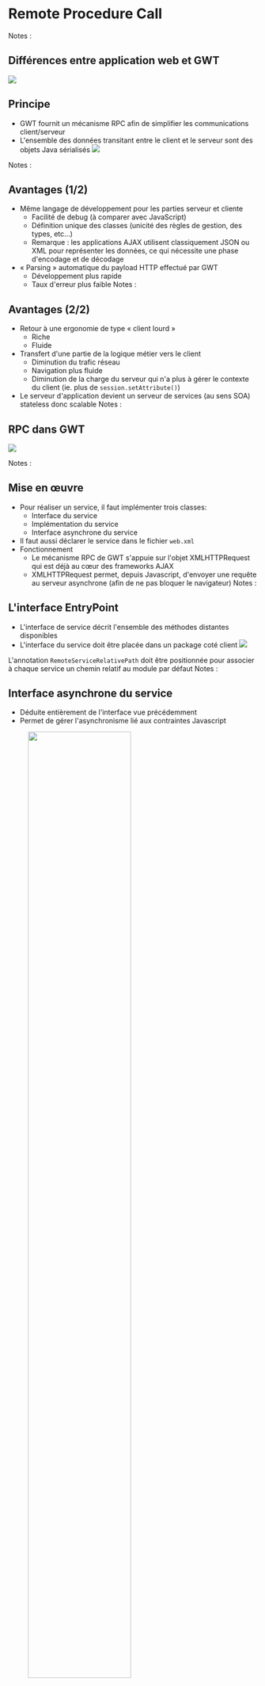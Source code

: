 # Remote Procedure Call

<!-- .slide: class="page-title" -->


Notes :




## Différences entre application web et GWT

![](ressources/images/05_rpc/difference.png)



## Principe

- GWT fournit un mécanisme RPC afin de simplifier les communications client/serveur
- L'ensemble des données transitant entre le client et le serveur sont des objets Java sérialisés
![](ressources/images/05_rpc/principe.png)

Notes :




## Avantages (1/2)

- Même langage de développement pour les parties serveur et cliente
	- Facilité de debug (à comparer avec JavaScript)
	- Définition unique des classes (unicité des règles de gestion, des types, etc...)
	- Remarque : les applications AJAX utilisent classiquement JSON ou XML pour représenter les données, ce qui nécessite une phase d'encodage et de décodage
- « Parsing » automatique du payload HTTP effectué par GWT
	- Développement plus rapide
	- Taux d'erreur plus faible
Notes :




## Avantages (2/2)

- Retour à une ergonomie de type « client lourd »
	- Riche
	- Fluide
- Transfert d'une partie de la logique métier vers le client
	- Diminution du trafic réseau
	- Navigation plus fluide
	- Diminution de la charge du serveur qui n'a plus à gérer le contexte du client (ie. plus de `session.setAttribute()`)
- Le serveur d'application devient un serveur de services (au sens SOA) stateless donc scalable
Notes :




## RPC dans GWT

![](ressources/images/05_rpc/rpc.png)

Notes :




## Mise en œuvre

- Pour réaliser un service, il faut implémenter trois classes:
	- Interface du service
	- Implémentation du service
	- Interface asynchrone du service
- Il faut aussi déclarer le service dans le fichier `web.xml`
- Fonctionnement
	- Le mécanisme RPC de GWT s'appuie sur l'objet XMLHTTPRequest qui est déjà au cœur des frameworks AJAX
	- XMLHTTPRequest permet, depuis Javascript, d'envoyer une requête au serveur asynchrone (afin de ne pas bloquer le navigateur)
Notes :




## L'interface EntryPoint

- L'interface de service décrit l'ensemble des méthodes distantes disponibles
- L'interface du service doit être placée dans un package coté client
![](ressources/images/05_rpc/entryPoint.png)

L'annotation `RemoteServiceRelativePath` doit être positionnée pour associer à chaque service un chemin relatif au module par défaut
Notes :




## Interface asynchrone du service

- Déduite entièrement de l'interface vue précédemment
- Permet de gérer l'asynchronisme lié aux contraintes Javascript

<figure>
    <img src="ressources/images/05_rpc/async.png"  width="70%"/>
    <figcaption>Le logo Zenika</figcaption>
</figure>

- L'interface asynchrone renvoie `void` mais accepte un callback
- L'interface synchrone et l'interface asynchrone doivent être situées dans le même package

Notes :




## Implémentation du service

- L'implémentation du service réalise les méthodes exposées côté serveur
- La classe de l'implémentation doit être placée dans un package coté serveur
![](ressources/images/05_rpc/impl.png)
Notes :




## Interface synchrone/asynchrone

- En mode asynchrone, l'appelant n'est pas bloqué durant l'exécution, il est prévenu lorsque la réponse est retournée
- Méthode avec type de retour déclaré dans l'interface
```java
public MonTypeDeRetour maMethode(Param1 param1, Param2 param2);
```
- Méthode correspondante déclarée dans l'interface asynchrone
```java
public void maMethode(Param1 param1, Param2 param2,
	AsyncCallback<MonTypeDeRetour> callback);
```
- Remarque: l'objet résultat (ie. type de retour) sera récupéré par l'objet AsyncCallback (cf. slides suivants)
Notes :




## Déclaration du service HTTP

- Déclaration du service en tant que servlet dans le fichier `web.xml`
```xml
<!-- GWT exported services -->
<servlet>
	<servlet-name>monService</servlet-name>
	<servlet-class>
	com.mycompany.myapp.server.gwt.MonServiceImpl
</servlet-class>
</servlet>
…
<servlet-mapping>
	<!-- Nom du module en minuscule -->
	<servlet-name>monService</servlet-name>
	<url-pattern>/mon module/monService</url-pattern>
</servlet-mapping>
```
Notes :




## Appel RPC

- Création du proxy client de service « casté » en interface asynchrone
```java
MonServiceAsync monService = GWT.create(MonService.class);
```
- Création du callback pour traiter le résultat de l'exécution
```java
AsyncCallback callback =newAsyncCallback<String>() {
	public void onSuccess(String result) {
	// je peux manipuler mon résultat de retour
	}
	public void onFailure(Throwable caught) {
	// je peux traiter les erreurs techniques 
	}
};
```
- Invocation du service 
```java
monService.maMethode(param1, param2, callback);
```
Notes :




## Remarques

- Si le service est invoqué plusieurs fois, il est nécessaire de conserver une référence vers le proxy afin d'éviter une instanciation coûteuse en temps
- De même si le service doit être invoqué de façon certaine, il est préférable d'avancer son instanciation (pas de "lazy-init")
Notes :




## GWT-RPC sérialisation (1/5)

- Les objets Java qui transitent sur le réseau doivent être sérialisés/désérialisés → GWT RPC s'en charge pour vous
- Mécanisme de sérialisation propriétaire à Google → ne pas confondre avec celui de Java basé sur l'interface Serializable
- GWT RPC impose que tous les paramètres et types de retour des méthodes soient sérialisables
Notes :




## GWT-RPC sérialisation (2/5)

- Types sérialisables→ arguments ou type de retour acceptés par les services RPC
	- Les types primitifs comme `char`, `byte`, `short`, `int`, `long`, `boolean`, `float` ou `double`;
	- Les classes `String`, `Date`, ou les classes « wrapper » de type primitif comme `Character`, `Byte`, `Short`, `Integer`, `Long`, `Boolean`, `Float` ou `Double`
	- Les tableaux de types sérialisables
	- `List`, `Map` et `Set`
Notes :



## GWT-RPC sérialisation (3/5)

- Types sérialisables→ arguments ou type de retour acceptés par les services RPC
	- Les classes de l'application sérialisables
	- Les classes possédant au moins une sous-classe sérialisable
	- Les sous-classes d'une classe sérialisable dont toutes les propriétés sont sérialisables

Notes :



## GWT-RPC sérialisation (4/5)

- Sérialisation des classes de l'application
	- Doivent implémenter java.io.Serializable
	- Toutes les propriétés non déclarées transient doivent être sérialisables
	- Constructeur vide obligatoire
- Polymorphisme
	- Le polymorphisme est accepté mais peu efficace
	- Le compilateur ne peut pas déterminer le sous-ensemble de méthodes réellement utilisé et ne peut donc pas optimiser le code Javascript généré

Notes :



## GWT-RPC sérialisation (5/5)

- Le compilateur fournit des fichiers `*gwt.rpc` contenant le descriptif des types pouvant être sérialisés
	- il doivent être inclus dans toutes les livraisons de l'application

Notes :




## GWT-RPC gestion des erreurs (1/4)

- Les causes d'échecs lors de l'appel à un service peuvent être multiples
	- Panne réseau, panne serveur, erreur lors de exécution du service (mauvais paramètre, niveau d'accréditation non rempli, panne de SGBD, etc...)
- GWT les traduit sous forme d'Exceptions java

Notes :



## GWT-RPC gestion des erreurs (2/4)

- Il existe deux catégories d'exceptions
	- Les exceptions déclarées
		- Erreurs prévues par le service
	- Les exceptions non déclarées
		- Le service est injoignable
		- Le service a lancé une exception non déclarée (ne doit pas se produire quand le service a été bien conçu)

Notes : 




## GWT-RPC gestion des erreurs (3/4)

- Les erreurs déclarées
	- Retournées lors de l'exécution du service
	- Déclarées dans l'interface du service (attention elles doivent être sérialisables)
```java
AsyncCallback<Void> callback = new AsyncCallback<Void>() {
	public void onFailure(Throwable caught) {
		if( caught instanceof MonException1){
			MonException1 ex = (MonException1) caught;
			// faire quelque chose
		}else if(caught instanceof MonException2){
			// faire quelque chose d'autre
		}
}
public interface MonService extends RemoteService {
		public void maMethode(String param)throws MonException1,
			MonException2)
}
```
Notes :




## GWT-RPC gestion des erreurs (4/4)

- Les erreurs non déclarées
	- L'appel RPC n'a pas atteint le serveur (problèmes réseaux, DNS, etc)
	- Le service a retourné une erreur non prévue (ie. RuntimeException)
- Une exception InvocationException est passée à la callback
```java
AsyncCallback<Void> callback =new AsyncCallback<Void>() { 
	public void onFailure(Throwable caught) {
		if(caught instanceof InvocationException){
			// problème réseau ou erreur inconnue
			InvocationException ex = 
				(InvocationException) caught;
		}
	}
});
```
Notes :




## Autres modes d'appels (1/3)

- Requêtes HTTP en mode asynchrone sans sérialisation
	- Module GWT séparé : `com.google.gwt.http.HTTP`
	- Classe principale: `com.google.gwt.http.client.RequestBuilder`
	- Méthodes `GET` et `POST`
	- Possibilité de déclarer un timeout
	- A utiliser pour récupérer du contenu textuel (HTML, XML) en provenance d'autres sites et depuis des back-ends non Java. Ex&nbsp;:&nbsp;un WebService PHP
Notes :



## Autres modes d'appels (2/3)

- JSON
	- Dialogue avec une couche service située sur un serveur non-Java
	- Censé être plus rapide que RPC car la phase sérialisation/désérialisation est moins coûteuse (les navigateurs décodent le JSON nativement)
Notes :



## Autres modes d'appels (3/3)

- XML
	- Une classe unique `com.google.gwt.xml.client.XMLParser` pour la lecture et l'écriture de fichiers XML
- Lecture et manipulation d'un fichier XML existant
	- Une méthode `parse()` pour parser un fichier XML existant
	- Une méthode `getDocumentElement()` pour obtenir l'élément racine, une fois la méthode `parse()` appelée
- Création et écriture d'un fichier XML from scratch
	- Une méthode `createDocument()` pour créer un document from scratch
Notes :




## Conclusion

- L'asynchronisme entraîne plus de complexité en développement
- Permet la parallélisation des tâches → aucun blocage d'interface graphique
- Réduction du temps d'exécution global → la construction des widgets peut être parallélisée avec les chargements RPC
- La partie serveur de la couche RPC est donc la façade d'une architecture orientée services (SOA)
- L'implémentation peut être très légère, les services RPC constituent une gateway vers une couche service existante et scalable (Spring, EJB, legacy, etc...)
Notes :




<!-- .slide: class="page-questions" -->



<!-- .slide: class="page-tp4" -->